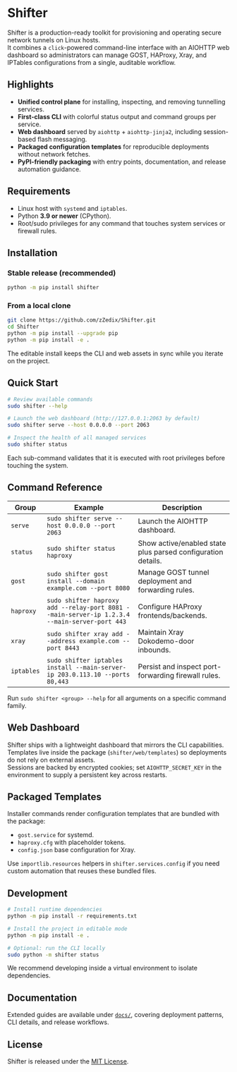 # Shifter

Shifter is a production-ready toolkit for provisioning and operating secure network tunnels on Linux hosts.  
It combines a `click`-powered command-line interface with an AIOHTTP web dashboard so administrators can manage GOST, HAProxy, Xray, and IPTables configurations from a single, auditable workflow.

## Highlights
- **Unified control plane** for installing, inspecting, and removing tunnelling services.
- **First-class CLI** with colorful status output and command groups per service.
- **Web dashboard** served by `aiohttp` + `aiohttp-jinja2`, including session-based flash messaging.
- **Packaged configuration templates** for reproducible deployments without network fetches.
- **PyPI-friendly packaging** with entry points, documentation, and release automation guidance.

## Requirements
- Linux host with `systemd` and `iptables`.
- Python **3.9 or newer** (CPython).
- Root/sudo privileges for any command that touches system services or firewall rules.

## Installation

### Stable release (recommended)
```bash
python -m pip install shifter
```

### From a local clone
```bash
git clone https://github.com/zZedix/Shifter.git
cd Shifter
python -m pip install --upgrade pip
python -m pip install -e .
```

The editable install keeps the CLI and web assets in sync while you iterate on the project.

## Quick Start
```bash
# Review available commands
sudo shifter --help

# Launch the web dashboard (http://127.0.0.1:2063 by default)
sudo shifter serve --host 0.0.0.0 --port 2063

# Inspect the health of all managed services
sudo shifter status
```

Each sub-command validates that it is executed with root privileges before touching the system.

## Command Reference

| Group | Example | Description |
| --- | --- | --- |
| `serve` | `sudo shifter serve --host 0.0.0.0 --port 2063` | Launch the AIOHTTP dashboard. |
| `status` | `sudo shifter status haproxy` | Show active/enabled state plus parsed configuration details. |
| `gost` | `sudo shifter gost install --domain example.com --port 8080` | Manage GOST tunnel deployment and forwarding rules. |
| `haproxy` | `sudo shifter haproxy add --relay-port 8081 --main-server-ip 1.2.3.4 --main-server-port 443` | Configure HAProxy frontends/backends. |
| `xray` | `sudo shifter xray add --address example.com --port 8443` | Maintain Xray Dokodemo-door inbounds. |
| `iptables` | `sudo shifter iptables install --main-server-ip 203.0.113.10 --ports 80,443` | Persist and inspect port-forwarding firewall rules. |

Run `sudo shifter <group> --help` for all arguments on a specific command family.

## Web Dashboard
Shifter ships with a lightweight dashboard that mirrors the CLI capabilities.  
Templates live inside the package (`shifter/web/templates`) so deployments do not rely on external assets.  
Sessions are backed by encrypted cookies; set `AIOHTTP_SECRET_KEY` in the environment to supply a persistent key across restarts.

## Packaged Templates
Installer commands render configuration templates that are bundled with the package:
- `gost.service` for systemd.
- `haproxy.cfg` with placeholder tokens.
- `config.json` base configuration for Xray.

Use `importlib.resources` helpers in `shifter.services.config` if you need custom automation that reuses these bundled files.

## Development
```bash
# Install runtime dependencies
python -m pip install -r requirements.txt

# Install the project in editable mode
python -m pip install -e .

# Optional: run the CLI locally
sudo python -m shifter status
```

We recommend developing inside a virtual environment to isolate dependencies.

## Documentation
Extended guides are available under [`docs/`](docs/index.md), covering deployment patterns, CLI details, and release workflows.

## License
Shifter is released under the [MIT License](LICENSE).
